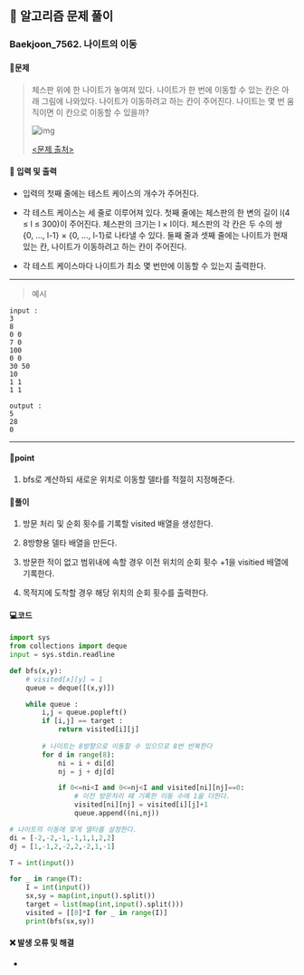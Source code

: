 ## 🐌 알고리즘 문제 풀이

### Baekjoon_7562. 나이트의 이동

#### 📒문제

> 체스판 위에 한 나이트가 놓여져 있다. 나이트가 한 번에 이동할 수 있는 칸은 아래 그림에 나와있다. 나이트가 이동하려고 하는 칸이 주어진다. 나이트는 몇 번 움직이면 이 칸으로 이동할 수 있을까?
>
> ![img](https://www.acmicpc.net/upload/images/knight.png)
>
> [<문제 출처>](https://www.acmicpc.net/problem/7562)



#### :pushpin: 입력 및 출력

- 입력의 첫째 줄에는 테스트 케이스의 개수가 주어진다.

- 각 테스트 케이스는 세 줄로 이루어져 있다. 첫째 줄에는 체스판의 한 변의 길이 l(4 ≤ l ≤ 300)이 주어진다. 체스판의 크기는 l × l이다. 체스판의 각 칸은 두 수의 쌍 {0, ..., l-1} × {0, ..., l-1}로 나타낼 수 있다. 둘째 줄과 셋째 줄에는 나이트가 현재 있는 칸, 나이트가 이동하려고 하는 칸이 주어진다.

- 각 테스트 케이스마다 나이트가 최소 몇 번만에 이동할 수 있는지 출력한다.



---

> 예시

```
input :
3
8
0 0
7 0
100
0 0
30 50
10
1 1
1 1

output :
5
28
0
```

----




#### 🚀point

1. bfs로 계산하되 새로운 위치로 이동할 델타를 적절히 지정해준다.

   

#### 🔎풀이

1. 방문 처리 및 순회 횟수를 기록할 visited 배열을 생성한다.

1. 8방향용 델타 배열을 만든다.

1. 방문한 적이 없고 범위내에 속할 경우 이전 위치의 순회 횟수 +1을 visitied 배열에 기록한다.

1. 목적지에 도착할 경우 해당 위치의 순회 횟수를 출력한다.



#### 💻코드

```python
import sys
from collections import deque
input = sys.stdin.readline

def bfs(x,y):
    # visited[x][y] = 1
    queue = deque([(x,y)])

    while queue :
        i,j = queue.popleft()
        if [i,j] == target :
            return visited[i][j]
		
        # 나이트는 8방향으로 이동할 수 있으므로 8번 반복한다
        for d in range(8):
            ni = i + di[d]
            nj = j + dj[d]

            if 0<=ni<I and 0<=nj<I and visited[ni][nj]==0:
                # 이전 방문처리 때 기록한 이동 수에 1을 더한다.
                visited[ni][nj] = visited[i][j]+1
                queue.append((ni,nj))

# 나이트의 이동에 맞게 델타를 설정한다.
di = [-2,-2,-1,-1,1,1,2,2]
dj = [1,-1,2,-2,2,-2,1,-1]

T = int(input())

for _ in range(T):
    I = int(input())
    sx,sy = map(int,input().split())
    target = list(map(int,input().split()))
    visited = [[0]*I for _ in range(I)]
    print(bfs(sx,sy))
```



#### ❌ 발생 오류 및 해결

- 
